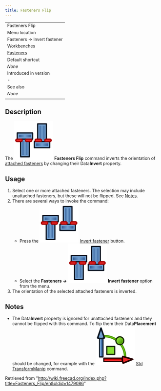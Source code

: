 ```yaml
---
title: Fasteners Flip
---
```


|                                                         |
| ------------------------------------------------------- |
| Fasteners Flip                                          |
| Menu location                                           |
| Fasteners → Invert fastener                             |
| Workbenches                                             |
| [Fasteners](/Fasteners_Workbench "Fasteners Workbench") |
| Default shortcut                                        |
| _None_                                                  |
| Introduced in version                                   |
| -                                                       |
| See also                                                |
| _None_                                                  |
|                                                         |

## Description

The ![](/src/assets/images/Fasteners_Flip.svg) **Fasteners Flip** command inverts the orientation of [attached fasteners](/Fasteners_Workbench#Usage "Fasteners Workbench") by changing their Data**Invert** property.

## Usage

1. Select one or more attached fasteners. The selection may include unattached fasteners, but these will not be flipped. See [Notes](#Notes).
2. There are several ways to invoke the command:
   - Press the ![](/src/assets/images/Fasteners_Flip.svg) [Invert fastener](/Fasteners_Flip "Fasteners Flip") button.
   - Select the **Fasteners → ![](/src/assets/images/Fasteners_Flip.svg) Invert fastener** option from the menu.
3. The orientation of the selected attached fasteners is inverted.

## Notes

- The Data**Invert** property is ignored for unattached fasteners and they cannot be flipped with this command. To flip them their Data**Placement** should be changed, for example with the ![](/src/assets/images/Std_TransformManip.svg) [Std TransformManip](/Std_TransformManip "Std TransformManip") command.

Retrieved from "<http://wiki.freecad.org/index.php?title=Fasteners_Flip/en&oldid=1479086>"
